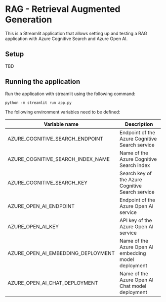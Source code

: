 # RAG - Retrieval Augmented Generation

This is a Streamlit application that allows setting up and testing a RAG application with Azure Cognitive Search and Azure Open AI.

## Setup
TBD

## Running the application

Run the application with streamlit using the following command:

```python -m streamlit run app.py```

The following environment variables need to be defined:

| Variable name                      | Description                                          |
|------------------------------------|------------------------------------------------------|
| AZURE_COGNITIVE_SEARCH_ENDPOINT    | Endpoint of the Azure Cognitive Search service       |
| AZURE_COGNITIVE_SEARCH_INDEX_NAME  | Name of the Azure Cognitive Search index             |
| AZURE_COGNITIVE_SEARCH_KEY         | Search key of the Azure Cognitive Search service     |
| AZURE_OPEN_AI_ENDPOINT             | Endpoint of the Azure Open AI service                |
| AZURE_OPEN_AI_KEY                  | API key of the Azure Open AI service                 |
| AZURE_OPEN_AI_EMBEDDING_DEPLOYMENT | Name of the Azure Open AI embedding model deployment |
| AZURE_OPEN_AI_CHAT_DEPLOYMENT      | Name of the Azure Open AI Chat model deployment      |